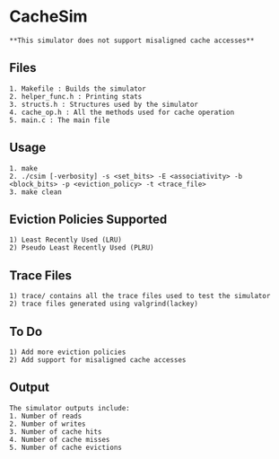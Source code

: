 # CacheSim

`**This simulator does not support misaligned cache accesses**`

## Files
    1. Makefile : Builds the simulator
    2. helper_func.h : Printing stats
    3. structs.h : Structures used by the simulator
    4. cache_op.h : All the methods used for cache operation
    5. main.c : The main file

## Usage
    1. make
    2. ./csim [-verbosity] -s <set_bits> -E <associativity> -b <block_bits> -p <eviction_policy> -t <trace_file>
    3. make clean

## Eviction Policies Supported

    1) Least Recently Used (LRU)
    2) Pseudo Least Recently Used (PLRU)

## Trace Files
    1) trace/ contains all the trace files used to test the simulator
    2) trace files generated using valgrind(lackey)
   
## To Do
    1) Add more eviction policies
    2) Add support for misaligned cache accesses 
   
## Output
    The simulator outputs include:
    1. Number of reads
    2. Number of writes
    3. Number of cache hits
    4. Number of cache misses
    5. Number of cache evictions 
